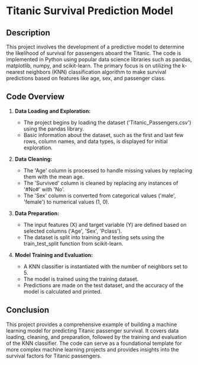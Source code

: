 # Titanic Survival Prediction Model

## Description
This project involves the development of a predictive model to determine the likelihood of survival for passengers aboard the Titanic. The code is implemented in Python using popular data science libraries such as pandas, matplotlib, numpy, and scikit-learn. The primary focus is on utilizing the k-nearest neighbors (KNN) classification algorithm to make survival predictions based on features like age, sex, and passenger class.

## Code Overview
1. **Data Loading and Exploration:**
   - The project begins by loading the dataset ('Titanic_Passengers.csv') using the pandas library.
   - Basic information about the dataset, such as the first and last few rows, column names, and data types, is displayed for initial exploration.

2. **Data Cleaning:**
   - The 'Age' column is processed to handle missing values by replacing them with the mean age.
   - The 'Survived' column is cleaned by replacing any instances of '#No#' with 'No'.
   - The 'Sex' column is converted from categorical values ('male', 'female') to numerical values (1, 0).

3. **Data Preparation:**
   - The input features (X) and target variable (Y) are defined based on selected columns ('Age', 'Sex', 'Pclass').
   - The dataset is split into training and testing sets using the train_test_split function from scikit-learn.

4. **Model Training and Evaluation:**
   - A KNN classifier is instantiated with the number of neighbors set to 5.
   - The model is trained using the training dataset.
   - Predictions are made on the test dataset, and the accuracy of the model is calculated and printed.

## Conclusion
This project provides a comprehensive example of building a machine learning model for predicting Titanic passenger survival. It covers data loading, cleaning, and preparation, followed by the training and evaluation of the KNN classifier. The code can serve as a foundational template for more complex machine learning projects and provides insights into the survival factors for Titanic passengers.

